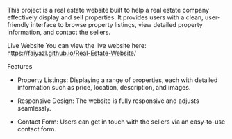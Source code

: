 This project is a real estate website built to help a real estate company effectively display and sell properties. It provides users with a clean, user-friendly interface to browse property listings, view detailed property information, and contact the sellers.


Live Website
You can view the live website here:
https://faiyazl.github.io/Real-Estate-Website/

Features
- Property Listings: Displaying a range of properties, each with detailed information such as price, location, description, and images.

- Responsive Design: The website is fully responsive and adjusts seamlessly.

- Contact Form: Users can get in touch with the sellers via an easy-to-use contact form.
